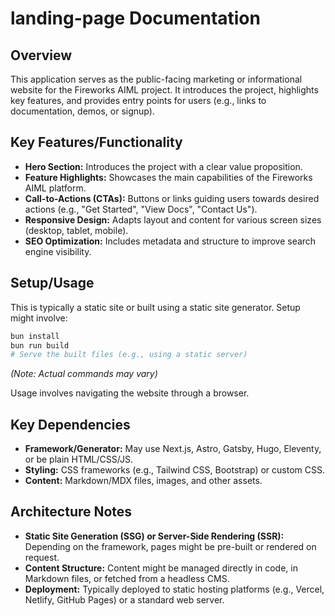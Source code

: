 # landing-page Documentation

## Overview

This application serves as the public-facing marketing or informational website for the Fireworks AIML project. It introduces the project, highlights key features, and provides entry points for users (e.g., links to documentation, demos, or signup).

## Key Features/Functionality

- **Hero Section:** Introduces the project with a clear value proposition.
- **Feature Highlights:** Showcases the main capabilities of the Fireworks AIML platform.
- **Call-to-Actions (CTAs):** Buttons or links guiding users towards desired actions (e.g., "Get Started", "View Docs", "Contact Us").
- **Responsive Design:** Adapts layout and content for various screen sizes (desktop, tablet, mobile).
- **SEO Optimization:** Includes metadata and structure to improve search engine visibility.

## Setup/Usage

This is typically a static site or built using a static site generator. Setup might involve:

```bash
bun install
bun run build
# Serve the built files (e.g., using a static server)
```

_(Note: Actual commands may vary)_

Usage involves navigating the website through a browser.

## Key Dependencies

- **Framework/Generator:** May use Next.js, Astro, Gatsby, Hugo, Eleventy, or be plain HTML/CSS/JS.
- **Styling:** CSS frameworks (e.g., Tailwind CSS, Bootstrap) or custom CSS.
- **Content:** Markdown/MDX files, images, and other assets.

## Architecture Notes

- **Static Site Generation (SSG) or Server-Side Rendering (SSR):** Depending on the framework, pages might be pre-built or rendered on request.
- **Content Structure:** Content might be managed directly in code, in Markdown files, or fetched from a headless CMS.
- **Deployment:** Typically deployed to static hosting platforms (e.g., Vercel, Netlify, GitHub Pages) or a standard web server.
